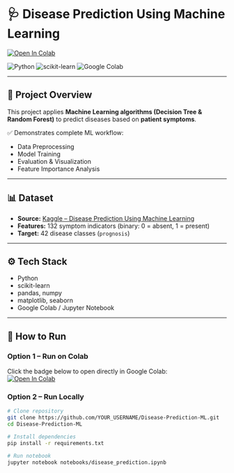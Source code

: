 # 🩺 Disease Prediction Using Machine Learning

[![Open In Colab](https://colab.research.google.com/assets/colab-badge.svg)](https://colab.research.google.com/github/YOUR_USERNAME/Disease-Prediction-ML/blob/main/notebooks/disease_prediction.ipynb)

![Python](https://img.shields.io/badge/Python-3.8-blue)
![scikit-learn](https://img.shields.io/badge/Machine%20Learning-scikit--learn-orange)
![Google Colab](https://img.shields.io/badge/Notebook-Google%20Colab-green)

---

## 📌 Project Overview
This project applies **Machine Learning algorithms (Decision Tree & Random Forest)** to predict diseases based on **patient symptoms**.  

✅ Demonstrates complete ML workflow:  
- Data Preprocessing  
- Model Training  
- Evaluation & Visualization  
- Feature Importance Analysis  

---

## 📊 Dataset
- **Source:** [Kaggle – Disease Prediction Using Machine Learning](https://www.kaggle.com/datasets/kaushil268/disease-prediction-using-machine-learning)  
- **Features:** 132 symptom indicators (binary: 0 = absent, 1 = present)  
- **Target:** 42 disease classes (`prognosis`)  

---

## ⚙️ Tech Stack
- Python  
- scikit-learn  
- pandas, numpy  
- matplotlib, seaborn  
- Google Colab / Jupyter Notebook  

---

## 🚀 How to Run

### Option 1 – Run on Colab
Click the badge below to open directly in Google Colab:  
[![Open In Colab](https://colab.research.google.com/assets/colab-badge.svg)](https://colab.research.google.com/github/ramak7262/Disease-Prediction-ML/blob/main/notebooks/disease_prediction.ipynb)

### Option 2 – Run Locally
```bash
# Clone repository
git clone https://github.com/YOUR_USERNAME/Disease-Prediction-ML.git
cd Disease-Prediction-ML

# Install dependencies
pip install -r requirements.txt

# Run notebook
jupyter notebook notebooks/disease_prediction.ipynb
